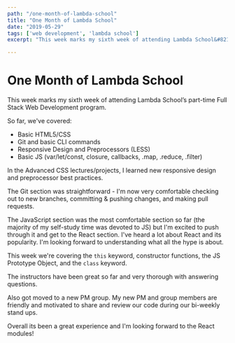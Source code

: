 ```yaml
---
path: "/one-month-of-lambda-school"
title: "One Month of Lambda School"
date: "2019-05-29"
tags: ['web development', 'lambda school']
excerpt: "This week marks my sixth week of attending Lambda School&#8217;s part-time Full Stack Web Development program..."

---
```


# One Month of Lambda School

This week marks my sixth week of attending Lambda School&#8217;s part-time Full Stack Web Development program.

So far, we've covered:  
- Basic HTML5/CSS  
- Git and basic CLI commands  
- Responsive Design and Preprocessors (LESS)  
- Basic JS (var/let/const, closure, callbacks, .map, .reduce, .filter)

In the Advanced CSS lectures/projects, I learned new responsive design and preprocessor best practices.

The Git section was straightforward - I'm now very comfortable checking out to new branches, committing & pushing changes, and making pull requests.

The JavaScript section was the most comfortable section so far (the majority of my self-study time was devoted to JS) but I'm excited to push through it and get to the React section. I've heard a lot about React and its popularity. I'm looking forward to understanding what all the hype is about.

This week we're covering the `this` keyword, constructor functions, the JS Prototype Object, and the `class` keyword.

The instructors have been great so far and very thorough with answering questions.

Also got moved to a new PM group. My new PM and group members are friendly and motivated to share and review our code during our bi-weekly stand ups.

Overall its been a great experience and I'm looking forward to the React modules!
